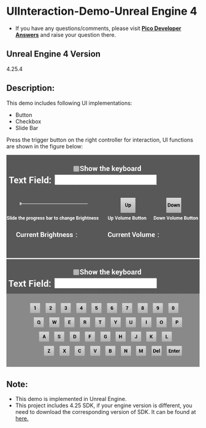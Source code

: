 # UIInteraction-Demo-Unreal Engine 4

- If you have any questions/comments, please visit [**Pico Developer Answers**](https://devanswers.pico-interactive.com/) and raise your question there.

## Unreal Engine 4 Version
4.25.4


## Description:
This demo includes following UI implementations:
* Button    
* Checkbox   
* Slide Bar    

Press the trigger button on the right controller for interaction, UI functions are shown in the figure below:

   <img src="./ReadMeScreenshot/1-1.png"  width = "600"/>

   <img src="./ReadMeScreenshot/1-2.png"  width = "600"/>




## Note:
- This demo is implemented in Unreal Engine.
- This project includes 4.25 SDK, if your engine version is different, you need to download the corresponding version of SDK. It can be found at [here.](https://developer.pico-interactive.com/sdk/index?id=5)
